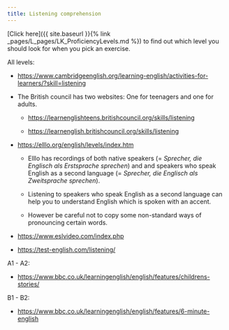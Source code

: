 ```yaml
---
title: Listening comprehension
---
```


[Click here]({{ site.baseurl }}{% link _pages/L_pages/LK_ProficiencyLevels.md
%}) to find out which level you should
look for when you pick an exercise.

All levels:

- <https://www.cambridgeenglish.org/learning-english/activities-for-learners/?skill=listening>

- The British council has two websites: One for teenagers and one for adults.

  - <https://learnenglishteens.britishcouncil.org/skills/listening>

  - <https://learnenglish.britishcouncil.org/skills/listening>

- <https://elllo.org/english/levels/index.htm>

  -  Elllo has recordings of both native speakers (= _Sprecher, die Englisch
  als Erstsprache sprechen_) and and speakers who speak English as a second
  language (= _Sprecher, die Englisch als Zweitsprache sprechen_).

  - Listening to speakers who speak English as a second language can help you
  to understand English which is spoken with an accent.

  - However be careful not to copy some non-standard ways of pronouncing
  certain words.

- <https://www.eslvideo.com/index.php>

- <https://test-english.com/listening/>

A1 - A2:

- <https://www.bbc.co.uk/learningenglish/english/features/childrens-stories/>

B1 - B2:

- <https://www.bbc.co.uk/learningenglish/english/features/6-minute-english>

